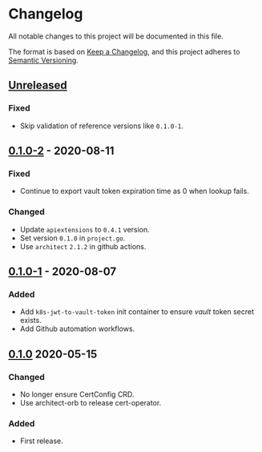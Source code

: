 # Changelog

All notable changes to this project will be documented in this file.

The format is based on [Keep a Changelog](https://keepachangelog.com/en/1.0.0/),
and this project adheres to [Semantic Versioning](https://semver.org/spec/v2.0.0.html).

## [Unreleased]

### Fixed

- Skip validation of reference versions like `0.1.0-1`.

## [0.1.0-2] - 2020-08-11

### Fixed

- Continue to export vault token expiration time as 0 when lookup fails.

### Changed

- Update `apiextensions` to `0.4.1` version.
- Set version `0.1.0` in `project.go`.
- Use `architect` `2.1.2` in github actions.

## [0.1.0-1] - 2020-08-07

### Added

- Add `k8s-jwt-to-vault-token` init container to ensure *vault* token secret exists.
- Add Github automation workflows.

## [0.1.0] 2020-05-15

### Changed

- No longer ensure CertConfig CRD.
- Use architect-orb to release cert-operator.

### Added

- First release.

[Unreleased]: https://github.com/giantswarm/cert-operator/compare/v0.1.0-2...HEAD
[0.1.0-2]: https://github.com/giantswarm/cert-operator/compare/v0.1.0-1...v0.1.0-2
[0.1.0-1]: https://github.com/giantswarm/cert-operator/compare/v0.1.0...v0.1.0-1
[0.1.0]: https://github.com/giantswarm/cert-operator/releases/tag/v0.1.0
